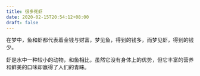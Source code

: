 ```yaml
---
title: 很多死虾
date: 2020-02-15T20:54:12+08:00
draft: false
---
```


在梦中，鱼和虾都代表着金钱与财富，梦见鱼，得到的钱多，而梦见虾，得到的钱少。

虾是水中一种较小的动物，和鱼相比，虽然它没有身体上的优势，但它丰富的营养和鲜美的口味却赢得了人们的青睐。

